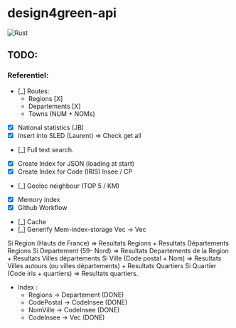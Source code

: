 # design4green-api

![Rust](https://github.com/SGecko-Design4Green/design4green-api/workflows/Rust/badge.svg)

## TODO:

### Referentiel:

- [_] Routes:
  - Regions [X]
  - Departements [X]
  - Towns (NUM + NOMs)
- [x] National statistics (JB)
- [x] Insert into SLED (Laurent) => Check get all
- [_] Full text search.
- [x] Create Index for JSON (loading at start)
- [x] Create Index for Code (IRIS) Insee / CP
- [_] Geoloc neighbour (TOP 5 / KM)
- [x] Memory index
- [x] Github Workflow
- [_] Cache
- [_] Generify Mem-index-storage Vec<String> -> Vec<T>

Si Region (Hauts de France) => Resultats Regions + Resultats Départements Regions
Si Departement (59- Nord) => Resultats Departements de la Region + Resultats Villes départements
Si Ville (Code postal + Nom) => Resultats Villes autours (ou villes départements) + Resultats Quartiers
Si Quartier (Code iris + quartiers) => Resultats quartiers.

- Index :
  - Regions -> Departement (DONE)
  - CodePostal -> CodeInsee (DONE)
  - NomVille -> CodeInsee (DONE)
  - CodeInsee -> Vec<CodeIris> (DONE)
